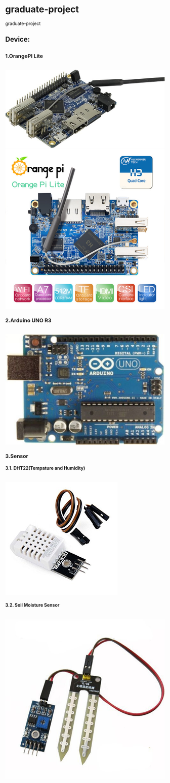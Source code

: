 # graduate-project
</h1> graduate-project </h1>
<h2>Device:<h2>
<h3> 1.OrangePI Lite </h3>
<br><img src='img/orangepi1.jpg'>
<br><img src='img/orangepi2.jpg'>
<h3> 2.Arduino UNO R3</h3>
<br><img src='img/arduino.jpg'>
<h3> 3.Sensor</h3>

<h4> 3.1. DHT22(Tempature and Humidity)</h4>
<br><img src='img/sensor2.jpg'>
<h4> 3.2. Soil Moisture Sensor</h4>
<br><img src='img/sensor1.jpg'>